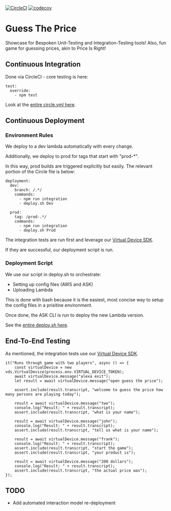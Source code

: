 [![CircleCI](https://circleci.com/gh/bespoken/GuessThePrice.svg?style=svg)](https://circleci.com/gh/bespoken/GuessThePrice)
[![codecov](https://codecov.io/gh/bespoken/GuessThePrice/branch/VirtualDeviceSDK/graph/badge.svg)](https://codecov.io/gh/bespoken/GuessThePrice)

# Guess The Price
Showcase for Bespoken Unit-Testing and Integration-Testing tools!
Also, fun game for guessing prices, akin to Price Is Right!

## Continuous Integration
Done via CircleCI - core testing is here:
```
test:
  override:
    - npm test
```

Look at the [entire circle.yml here](circle.yml).

## Continuous Deployment
### Environment Rules
We deploy to a dev lambda automatically with every change.

Additionally, we deploy to prod for tags that start with "prod-*".

In this way, prod builds are triggered explicitly but easily. The relevant portion of the Circle file is below:
```
deployment:
  dev:
    branch: /.*/
    commands:
      - npm run integration
      - deploy.sh Dev

  prod:
    tag: /prod-.*/
    commands:
      - npm run integration
      - deploy.sh Prod
```

The integration tests are run first and leverage our [Virtual Device SDK](https://github.com/bespoken/virtual-device-sdk).

If they are successful, our deployment script is run.

### Deployment Script
We use our script in deploy.sh to orchestrate:
* Setting up config files (AWS and ASK)
* Uploading Lambda

This is done with bash because it is the easiest, most concise way to setup the config files in a prisitine environment.

Once done, the ASK CLI is run to deploy the new Lambda version.

See the [entire deploy.sh here](deploy.sh).

## End-To-End Testing
As mentioned, the integration tests use our [Virtual Device SDK](https://github.com/bespoken/virtual-device-sdk).

```
it("Runs through game with two players", async () => {
    const virtualDevice = new vds.VirtualDevice(process.env.VIRTUAL_DEVICE_TOKEN);
    await virtualDevice.message("alexa exit");
    let result = await virtualDevice.message("open guess the price");

    assert.include(result.transcript, "welcome to guess the price how many persons are playing today");

    result = await virtualDevice.message("two");
    console.log("Result: " + result.transcript);
    assert.include(result.transcript, "what is your name");

    result = await virtualDevice.message("john");
    console.log("Result: " + result.transcript);
    assert.include(result.transcript, "tell us what is your name");

    result = await virtualDevice.message("frank");
    console.log("Result: " + result.transcript);
    assert.include(result.transcript, "start the game");
    assert.include(result.transcript, "your product is");

    result = await virtualDevice.message("200 dollars");
    console.log("Result: " + result.transcript);
    assert.include(result.transcript, "the actual price was");
});
```

## TODO
* Add automated interaction model re-deployment
